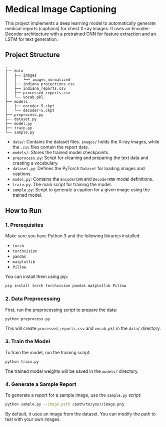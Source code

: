 # Medical Image Captioning

This project implements a deep learning model to automatically generate medical reports (captions) for chest X-ray images. It uses an Encoder-Decoder architecture with a pretrained CNN for feature extraction and an LSTM for text generation.

## Project Structure

```
.
├── data
│   ├── images
│   │   └── images_normalized
│   ├── indiana_projections.csv
│   ├── indiana_reports.csv
│   ├── processed_reports.csv
│   └── vocab.pkl
├── models
│   ├── encoder-5.ckpt
│   └── decoder-5.ckpt
├── preprocess.py
├── dataset.py
├── model.py
├── train.py
└── sample.py
```

- `data/`: Contains the dataset files. `images/` holds the X-ray images, while the `.csv` files contain the report data.
- `models/`: Stores the trained model checkpoints.
- `preprocess.py`: Script for cleaning and preparing the text data and creating a vocabulary.
- `dataset.py`: Defines the PyTorch `Dataset` for loading images and captions.
- `model.py`: Contains the `EncoderCNN` and `DecoderRNN` model definitions.
- `train.py`: The main script for training the model.
- `sample.py`: Script to generate a caption for a given image using the trained model.

## How to Run

### 1. Prerequisites

Make sure you have Python 3 and the following libraries installed:

- `torch`
- `torchvision`
- `pandas`
- `matplotlib`
- `Pillow`

You can install them using pip:

```bash
pip install torch torchvision pandas matplotlib Pillow
```

### 2. Data Preprocessing

First, run the preprocessing script to prepare the data:

```bash
python preprocess.py
```

This will create `processed_reports.csv` and `vocab.pkl` in the `data/` directory.

### 3. Train the Model

To train the model, run the training script:

```bash
python train.py
```

The trained model weights will be saved in the `models/` directory.

### 4. Generate a Sample Report

To generate a report for a sample image, use the `sample.py` script:

```bash
python sample.py --image_path /path/to/your/image.png
```

By default, it uses an image from the dataset. You can modify the path to test with your own images.